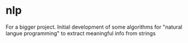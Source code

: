 # nlp
For a bigger project. Initial development of some algorithms for "natural langue programming" to extract meaningful info from strings 
